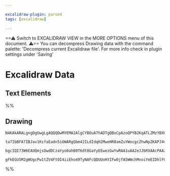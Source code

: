 ```yaml
---

excalidraw-plugin: parsed
tags: [excalidraw]

---
```

==⚠  Switch to EXCALIDRAW VIEW in the MORE OPTIONS menu of this document. ⚠== You can decompress Drawing data with the command palette: 'Decompress current Excalidraw file'. For more info check in plugin settings under 'Saving'


# Excalidraw Data
## Text Elements
%%
## Drawing
```compressed-json
N4KAkARALgngDgUwgLgAQQQDwMYEMA2AlgCYBOuA7hADTgQBuCpAzoQPYB2KqATLZMzYBXUtiRoIACyhQ4zZAHoFAc0JRJQgEYA6bGwC2CgF7N6hbEcK4OCtptbErHALRY8RMpWdx8Q1TdIEfARcZgRmBShcZQUebQBWbQAGGjoghH0EDihmbgBtAF1+CFw4OABlKKhxVFAwSHUMmohiXFIAa1T6hkIECgAhXGx25VJhDmIAYTZ8NlJuCABiADNV

ta7IbBFA7IBJav1KsfaEadn5iUWARgQbm42ILdIdqH2MweHR8amZuYWocgcZhwNpZKAPJ4vN76ABihHw+EqMGCC0EHgh2zB0KObBOAHUSOpuHxwJtMXsDjiTkiURI0SQMc8sQcAErCZSSDjhXJoK78MlMikZADyIOwahg3CuSSS/Me5NeBxhnCgMNw+nhkrQ8TlkOZGWV2XKhCMNR4stJ8sFioyABUsFAAIJEZRcCTBZbg3UK7FRUhO55sCiSELE

bgcIQI73W6EAUQmjsDwdDCzaYyo0ahB0T6dt8GaYyEEwezGwYwRAA1uAA2eJJbRXAAcPAAzFdzVcrgB2JuNuWl8v4ACa3AALF2AJzac3xauNxvj2vVng6y1GNgGbh1br0AhCGpXUkAX0z+v0bKLxC5zB56ELxbloxIxtNxIt3SfxEqCDg3FXH9IEgAFk2GIBB41wTRgjDNBlgIMJH0An5zi3UlIH6GYYLvZRNFwAAKHhu2oXgiJIrtiPreIAEoNk

gFkEGUSM2gWUgcPw1tZV4FtOI4iiEho49TyNAFcQQUUoHYIFw0jfA5WWchMnoiYmEIDhlFQ+pICySDoO4AF935TYiF/NB9IQQyIA4dUajMizhCgIguT00h90Ey07AAKwQbAcnKKy4BAsCIKghAsLg/AEMtIYJMYW0N3wDTulgRBUXSHzJNo+VmCgAw8xStAIyjNCIFmYZQu4cLIs0krQiddLYvi6SEWPcATzoZZ4XCLcjxAI8gA=
```
%%